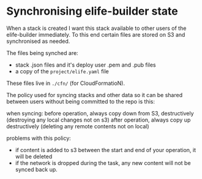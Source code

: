 # Synchronising elife-builder state

When a stack is created I want this stack available to other users of the 
elife-builder immediately. To this end certain files are stored on S3 and 
synchronised as needed.

The files being synched are:

* stack .json files and it's deploy user .pem and .pub files
* a copy of the `project/elife.yaml` file 

These files live in `./cfn/` (for CloudFormatioN).

The policy used for syncing stacks and other data so it can be shared between 
users without being committed to the repo is this:

when syncing:
    before operation, always copy down from S3, destructively (destroying any local changes not on s3)
    after operation, always copy up destructively (deleting any remote contents not on local)
    
problems with this policy:
* if content is added to s3 between the start and end of your operation, it will be deleted
* if the network is dropped during the task, any new content will not be synced back up.
